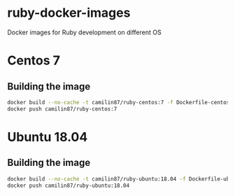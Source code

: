 # ruby-docker-images
Docker images for Ruby development on different OS

# Centos 7  

## Building the image  

```bash
docker build --no-cache -t camilin87/ruby-centos:7 -f Dockerfile-centos7 .
docker push camilin87/ruby-centos:7
```

# Ubuntu 18.04  

## Building the image  

```bash
docker build --no-cache -t camilin87/ruby-ubuntu:18.04 -f Dockerfile-ubuntu18 .
docker push camilin87/ruby-ubuntu:18.04
```
